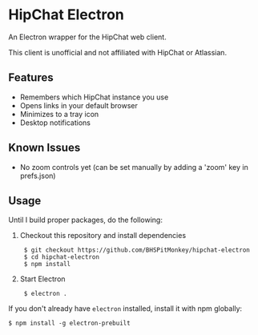 # HipChat Electron

An Electron wrapper for the HipChat web client.

This client is unofficial and not affiliated with HipChat or Atlassian.

## Features

- Remembers which HipChat instance you use
- Opens links in your default browser
- Minimizes to a tray icon
- Desktop notifications

## Known Issues

- No zoom controls yet (can be set manually by adding a 'zoom' key in prefs.json)

## Usage

Until I build proper packages, do the following:

1. Checkout this repository and install dependencies

        $ git checkout https://github.com/BHSPitMonkey/hipchat-electron
        $ cd hipchat-electron
        $ npm install

2. Start Electron

        $ electron .

If you don't already have `electron` installed, install it with npm globally:

    $ npm install -g electron-prebuilt
